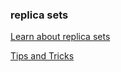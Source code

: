 ### replica sets

[Learn about replica sets](https://kubernetes.io/docs/concepts/workloads/controllers/replicaset/)

[Tips and Tricks](https://github.com/amitk030/CKAD-exercises-and-solutions/blob/master/tips_and_tricks.md)
